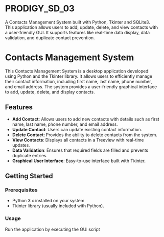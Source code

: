 # PRODIGY_SD_03
A Contacts Management System built with Python, Tkinter and SQLite3. This application allows users to add, update, delete, and view contacts with a user-friendly GUI. It supports features like real-time data display, data validation, and duplicate contact prevention.<br>

# Contacts Management System<br>

This Contacts Management System is a desktop application developed using Python and the Tkinter library. It allows users to efficiently manage their contact information, including first name, last name, phone number, and email address. The system provides a user-friendly graphical interface to add, update, delete, and display contacts.<br>

## Features <br>

- **Add Contact**: Allows users to add new contacts with details such as first name, last name, phone number, and email address.<br>
- **Update Contact**: Users can update existing contact information.<br>
- **Delete Contact**: Provides the ability to delete contacts from the system.<br>
- **View Contacts**: Displays all contacts in a Treeview with real-time updates.<br>
- **Data Validation**: Ensures that required fields are filled and prevents duplicate entries.<br>
- **Graphical User Interface**: Easy-to-use interface built with Tkinter.<br>

## Getting Started<br>

### Prerequisites<br>

- Python 3.x installed on your system.<br>
- Tkinter library (usually included with Python).<br>


### Usage<br>

Run the application by executing the GUI script<br>

